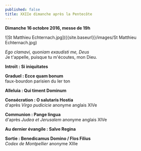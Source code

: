 ```yaml
---
published: false
title: XXIIe dimanche après la Pentecôte
---
```

**Dimanche 16 octobre 2016, messe de 19h**

![St Matthieu Echternach.jpg]({{site.baseurl}}/images/St Matthieu Echternach.jpg)

*Ego clamavi, quoniam exaudisti me, Deus*  
Je t'appelle, puisque tu m'écoutes, mon Dieu.

**Introït : Si iniquitates**

**Graduel : Ecce quam bonum**  
faux-bourdon parisien du Ier ton

**Alleluia : Qui timent Dominum**

**Consécration : O salutaris Hostia**  
d'après *Virgo pudicicie* anonyme anglais XIVe

**Communion : Pange lingua**  
d'après *Judea et Jerusalem* anonyme anglais XIVe

**Au dernier évangile : Salve Regina**

**Sortie : Benedicamus Domino / Flos Filius**  
*Codex de Montpellier* anonyme XIIIe